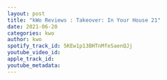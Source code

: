 ```yaml
---
layout: post
title: "kWo Reviews : Takeover: In Your House 21"
date: 2021-06-20
categories: kwo
author: kwo
spotify_track_id: 5KEw1p13BHTnMfeSaenQJj
youtube_video_id: 
apple_track_id: 
youtube_metadata: 
---
```

